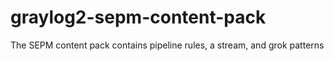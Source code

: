 # graylog2-sepm-content-pack
The SEPM content pack contains pipeline rules, a stream, and grok patterns
